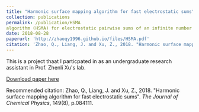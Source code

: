 ```yaml
---
title: "Harmonic surface mapping algorithm for fast electrostatic sums"
collection: publications
permalink: /publication/HSMA
algorithm (HSMA) for electrostatic pairwise sums of an infinite number of image charges.'
date: 2018-08-28
paperurl: 'http://zhaoqy1996.github.io/files/HSMA.pdf'
citation: 'Zhao, Q., Liang, J. and Xu, Z., 2018. "Harmonic surface mapping algorithm for fast electrostatic sums". <i>The Journal of Chemical Physics</i>, 149(8), p.084111.'
---
```

This is a project thaat I particpated in as an undergraduate research assistant in Prof. Zhenli Xu's lab.

[Download paper here](http://zhaoqy1996.github.io/files/HSMA.pdf)

Recommended citation: Zhao, Q., Liang, J. and Xu, Z., 2018. "Harmonic surface mapping algorithm for fast electrostatic sums". <i>The Journal of Chemical Physics</i>, 149(8), p.084111.

